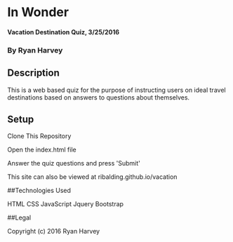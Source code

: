 # In Wonder
#### Vacation Destination Quiz, 3/25/2016
### By Ryan Harvey

## Description

This is a web based quiz for the purpose of instructing users on ideal travel destinations based on answers to questions about themselves.

## Setup

Clone This Repository

Open the index.html file

Answer the quiz questions and press 'Submit'

This site can also be viewed at ribalding.github.io/vacation

##Technologies Used

HTML
CSS
JavaScript
Jquery
Bootstrap

##Legal

Copyright (c) 2016 Ryan Harvey
